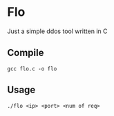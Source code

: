 <h1>Flo</h1>

Just a simple ddos tool written in C

<h2>Compile</h2>

```
gcc flo.c -o flo
```

<h2>Usage</h2>

```
./flo <ip> <port> <num of req>
```
